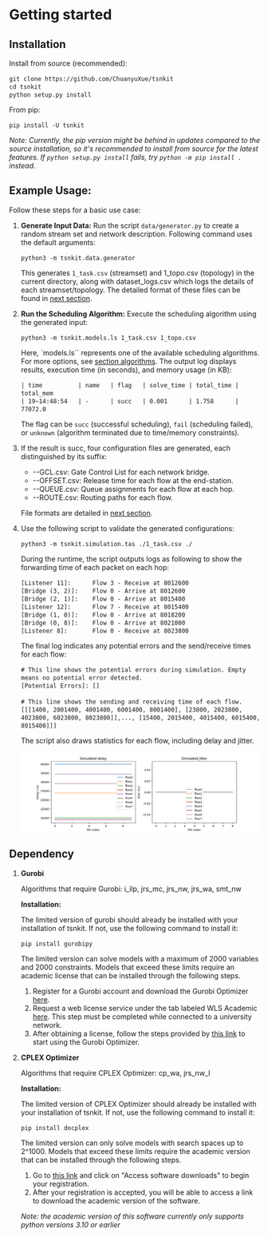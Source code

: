 <!--
Author: <Chuanyu> (skewcy@gmail.com)
quickstarted.md (c) 2023
Desc: description
Created:  2023-11-28T20:50:32.963Z
-->

# Getting started

## Installation

Install from source (recommended):

```
git clone https://github.com/ChuanyuXue/tsnkit
cd tsnkit
python setup.py install
```

From pip: 

```
pip install -U tsnkit
```

*Note: Currently, the pip version might be behind in updates compared to the source installation, so it's recommended to install from source for the latest features. If `python setup.py install` fails, try `python -m pip install .` instead.*

## Example Usage:

Follow these steps for a basic use case: 

1. **Generate Input Data:** Run the script `data/generator.py` to create a random stream set and network description. Following command uses the default arguments:

    ```
    python3 -m tsnkit.data.generator
    ```

    This generates `1_task.csv` (streamset) and 1_topo.csv (topology) in the current directory, along with dataset_logs.csv which logs the details of each streamset/topology. The detailed format of these files can be found in [next section](dataprep.md).

2. **Run the Scheduling Algorithm:** Execute the scheduling algorithm using the generated input:

    ```
    python3 -m tsnkit.models.ls 1_task.csv 1_topo.csv 
    ``` 

    Here, `models.ls`` represents one of the available scheduling algorithms. For more options, see [section algorithms](schedule.md). The output log displays results, execution time (in seconds), and memory usage (in KB):


    ```
    | time          | name   | flag   | solve_time | total_time | total_mem
    | 19~14:48:54   | -      | succ   | 0.001      | 1.758      | 77072.0 
    ```

    The flag can be `succ` (successful scheduling), `fail` (scheduling failed), or `unknown` (algorithm terminated due to time/memory constraints).

3. If the result is succ, four configuration files are generated, each distinguished by its suffix:


   -  --GCL.csv: Gate Control List for each network bridge.
   -  --OFFSET.csv: Release time for each flow at the end-station.
   -  --QUEUE.csv: Queue assignments for each flow at each hop.
   -  --ROUTE.csv: Routing paths for each flow.
   
   File formats are detailed in [next section](dataprep.md).

4. Use the following script to validate the generated configurations:

    ```
    python3 -m tsnkit.simulation.tas ./1_task.csv ./
    ```

    During the runtime, the script outputs logs as following to show the forwarding time of each packet on each hop:

    ```
    [Listener 11]:      Flow 3 - Receive at 8012600
    [Bridge (3, 2)]:    Flow 0 - Arrive at 8012600
    [Bridge (2, 1)]:    Flow 0 - Arrive at 8015400
    [Listener 12]:      Flow 7 - Receive at 8015400
    [Bridge (1, 0)]:    Flow 0 - Arrive at 8018200
    [Bridge (0, 8)]:    Flow 0 - Arrive at 8021000
    [Listener 8]:       Flow 0 - Receive at 8023800
    ```

    The final log indicates any potential errors and the send/receive times for each flow:

    ``` 
    # This line shows the potential errors during simulation. Empty means no potential error detected.
    [Potential Errors]: []

    # This line shows the sending and receiving time of each flow.
    [[[1400, 2001400, 4001400, 6001400, 8001400], [23800, 2023800, 4023800, 6023800, 8023800]],..., [15400, 2015400, 4015400, 6015400, 8015400]]]
    ```

    The script also draws statistics for each flow, including delay and jitter.

    ![image](fig/simulation_results.png)

## Dependency

1. **Gurobi**

   Algorithms that require Gurobi: i_ilp, jrs_mc, jrs_nw, jrs_wa, smt_nw

   **Installation:**

   The limited version of gurobi should already be installed with your installation of tsnkit. If not, use the following command to install it:
   ```
   pip install gurobipy
   ```
    The limited version can solve models with a maximum of 2000 variables and 2000 constraints. Models that exceed these limits require an academic license that can be installed through the following steps.
   
    1. Register for a Gurobi account and download the Gurobi Optimizer [here](https://www.gurobi.com/downloads/gurobi-software/).
    2. Request a web license service under the tab labeled WLS Academic [here](https://portal.gurobi.com/iam/licenses/request/). This step must be completed while connected to a university network.
    3. After obtaining a license, follow the steps provided by [this link](https://license.gurobi.com/manager/doc/overview/#optimizer) to start using the Gurobi Optimizer.

  
3. **CPLEX Optimizer**

   Algorithms that require CPLEX Optimizer: cp_wa, jrs_nw_l

   **Installation:**

   The limited version of CPLEX Optimizer should already be installed with your installation of tsnkit. If not, use the following command to install it:
   ```
   pip install docplex
   ```
    The limited version can only solve models with search spaces up to 2^1000. Models that exceed these limits require the academic version that can be installed through the following steps.
    
    1. Go to [this link](https://www.ibm.com/academic/) and click on "Access software downloads" to begin your registration.
    2. After your registration is accepted, you will be able to access a link to download the academic version of the software.
  
    _Note: the academic version of this software currently only supports python versions 3.10 or earlier_

